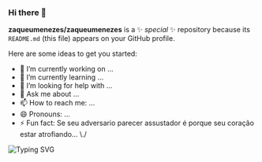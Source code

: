 ### Hi there 👋


**zaqueumenezes/zaqueumenezes** is a ✨ _special_ ✨ repository because its `README.md` (this file) appears on your GitHub profile.

Here are some ideas to get you started:

- 🔭 I’m currently working on ...
- 🌱 I’m currently learning ...
- 🤔 I’m looking for help with ...
- 💬 Ask me about ...
- 📫 How to reach me: ...
- 😄 Pronouns: ...
- ⚡ Fun fact:  Se seu adversario parecer assustador é porque seu coração estar atrofiando... \\./
 <img src="https://camo.githubusercontent.com/d7a5ad465f02afd697659d5c15dc0785f5e01a42342e5a9154bb81e4e3b8ae9d/68747470733a2f2f726561646d652d747970696e672d7376672e6865726f6b756170702e636f6d2f3f636f6c6f723d2532336630302677696474683d353030266865696768743d38302673697a653d3230266d756c74696c696e653d74727565266c696e65733d48692c2b49276d2b527562656d2b4f6c696f74613b53656e696f722b616e616c6973742b61742b43617067656d696e693b4d756c7469737461636b2b696e7374727563746f722b6f6e2b50726f7761792b656e7472613231" alt="Typing SVG" data-canonical-src="https://readme-typing-svg.herokuapp.com/?color=%23f00&amp;width=500&amp;height=80&amp;size=20&amp;multiline=true&amp;lines=Hi,+I'm+Zaqueu+Menezes;Senior+analist+at+Capgemini;Multistack+instructor+on+Proway+entra21" style="max-width: 100%;">


